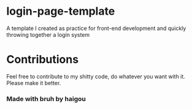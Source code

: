 # login-page-template
A template I created as practice for front-end development and quickly throwing together a login system

# Contributions
Feel free to contribute to my shitty code, do whatever you want with it. Please make it better.


### Made with bruh by haigou
